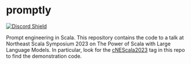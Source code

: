 # promptly

[![Discord Shield](https://discordapp.com/api/guilds/1165972377318981672/widget.png?style=shield)](https://discord.gg/RXHKka9U)

Prompt engineering in Scala. This repository contains the code to a talk at Northeast Scala Symposium 2023 on The Power of Scala with Large Language Models. In particular, look for the [cNEScala2023](https://github.com/blueinsightdigital/promptly/releases/tag/cNEScala2023) tag in this repo to find the demonstration code.
